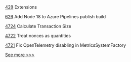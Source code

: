 
[428](https://github.com/hyperledger-labs/fabric-token-sdk/pull/428) Extensions

[626](https://github.com/hyperledger/fabric-sdk-node/pull/626) Add Node 18 to Azure Pipelines publish build

[4724](https://github.com/hyperledger/besu/pull/4724) Calculate Transaction Size

[4722](https://github.com/hyperledger/besu/pull/4722) Treat nonces as quantities

[4721](https://github.com/hyperledger/besu/pull/4721) Fix OpenTelemetry disabling in MetricsSystemFactory


[See more >>>](https://start-here.hyperledger.org/pull-requests)
